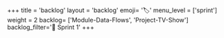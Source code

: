 +++
title = 'backlog'
layout = 'backlog'
emoji= '🏷️'
menu_level = ['sprint']
weight = 2
backlog= ['Module-Data-Flows', 'Project-TV-Show']
backlog_filter='📅 Sprint 1'
+++
